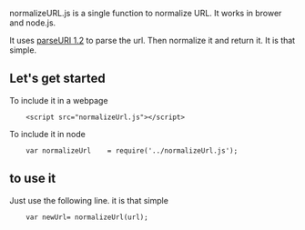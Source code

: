 normalizeURL.js is a single function to normalize URL.
It works in brower and node.js.

It uses
[parseURI 1.2](http://blog.stevenlevithan.com/archives/parseuri)
to parse the url. Then normalize it and return it. It is that simple.

## Let's get started

To include it in a webpage

```
    <script src="normalizeUrl.js"></script>
```

To include it in node

```
    var normalizeUrl	= require('../normalizeUrl.js');
```

## to use it

Just use the following line. it is that simple

```
    var newUrl= normalizeUrl(url);
```